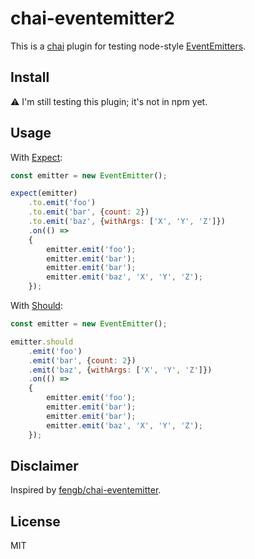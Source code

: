 # chai-eventemitter2
This is a [chai](chai) plugin for testing node-style [EventEmitters](node-eventemitter).

## Install

⚠️ I'm still testing this plugin; it's not in npm yet.

## Usage

With [Expect](chai-bdd-api):

```js
const emitter = new EventEmitter();

expect(emitter)
	.to.emit('foo')
	.to.emit('bar', {count: 2})
	.to.emit('baz', {withArgs: ['X', 'Y', 'Z']})
	.on(() =>
	{
		emitter.emit('foo');
		emitter.emit('bar');
		emitter.emit('bar');
		emitter.emit('baz', 'X', 'Y', 'Z');
	});
```

With [Should](chai-bdd-api):

```js
const emitter = new EventEmitter();

emitter.should
	.emit('foo')
	.emit('bar', {count: 2})
	.emit('baz', {withArgs: ['X', 'Y', 'Z']})
	.on(() =>
	{
		emitter.emit('foo');
		emitter.emit('bar');
		emitter.emit('bar');
		emitter.emit('baz', 'X', 'Y', 'Z');
	});
```

## Disclaimer

Inspired by [fengb/chai-eventemitter](chai-eventemitter).

## License

MIT

<!-- Links: -->
[chai]: chaijs.com
[chai-bdd-api]: https://www.chaijs.com/api/bdd/
[chai-eventemitter]: https://github.com/fengb/chai-eventemitter
[node-eventemitter]: https://nodejs.org/api/events.html
